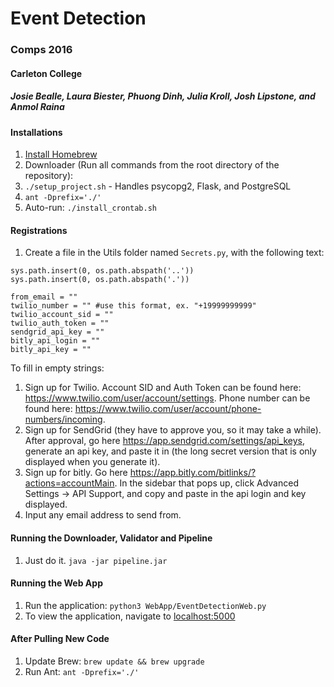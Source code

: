# Event Detection
### Comps 2016
#### Carleton College
##### Josie Bealle, Laura Biester, Phuong Dinh, Julia Kroll, Josh Lipstone, and Anmol Raina

#### Installations
1. [Install Homebrew](http://brew.sh/)
1. Downloader (Run all commands from the root directory of the repository):
  1. `./setup_project.sh` - Handles psycopg2, Flask, and PostgreSQL
  2. `ant -Dprefix='./'`
6. Auto-run: `./install_crontab.sh`

#### Registrations
1. Create a file in the Utils folder named `Secrets.py`, with the following text:
```import sys; import os
sys.path.insert(0, os.path.abspath('..'))
sys.path.insert(0, os.path.abspath('.'))
​
from_email = ""
twilio_number = "" #use this format, ex. "+19999999999"
twilio_account_sid = ""
twilio_auth_token = ""
sendgrid_api_key = ""
bitly_api_login = ""
bitly_api_key = ""
```
To fill in empty strings:
  1. Sign up for Twilio. Account SID and Auth Token can be found here: https://www.twilio.com/user/account/settings. Phone number can be found here: https://www.twilio.com/user/account/phone-numbers/incoming.
  2. Sign up for SendGrid (they have to approve you, so it may take a while). After approval, go here https://app.sendgrid.com/settings/api_keys, generate an api key, and paste it in (the long secret version that is only displayed when you generate it).
  3. Sign up for bitly. Go here https://app.bitly.com/bitlinks/?actions=accountMain. In the sidebar that pops up, click Advanced Settings -> API Support, and copy and paste in the api login and key displayed.
  4. Input any email address to send from.

#### Running the Downloader, Validator and Pipeline
1. Just do it. `java -jar pipeline.jar`

#### Running the Web App
1. Run the application: `python3 WebApp/EventDetectionWeb.py`
2. To view the application, navigate to [localhost:5000](http://localhost:5000/)

#### After Pulling New Code
1. Update Brew: `brew update && brew upgrade`
2. Run Ant: `ant -Dprefix='./'`
